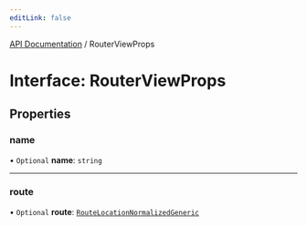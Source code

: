 ```yaml
---
editLink: false
---
```


[API Documentation](../index.md) / RouterViewProps

# Interface: RouterViewProps

## Properties

### name

• `Optional` **name**: `string`

___

### route

• `Optional` **route**: [`RouteLocationNormalizedGeneric`](RouteLocationNormalizedGeneric.md)

